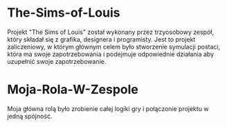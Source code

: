 # The-Sims-of-Louis

Projekt "The Sims of Louis" został wykonany przez trzyosobowy zespół, który składał się z grafika, designera i programisty. Jest to projekt zaliczeniowy, w którym głównym celem było stworzenie symulacji postaci, która ma swoje zapotrzebowania i podejmuje odpowiednie działania aby uzupełnić swoje zapotrzebowanie.

# Moja-Rola-W-Zespole

Moja główna rolą było zrobienie całej logiki gry i połączonie projektu w jedną spójność.
